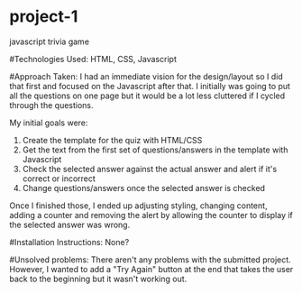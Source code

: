 # project-1
javascript trivia game

#Technologies Used: 
HTML, CSS, Javascript

#Approach Taken: 
I had an immediate vision for the design/layout so I did that first and focused on the Javascript after that. I initially was going to put all the questions on one page but it would be a lot less cluttered if I cycled through the questions. 

My initial goals were:

1. Create the template for the quiz with HTML/CSS
2. Get the text from the first set of questions/answers in the template with Javascript
3. Check the selected answer against the actual answer and alert if it's correct or incorrect
4. Change questions/answers once the selected answer is checked

Once I finished those, I ended up adjusting styling, changing content, adding a counter and removing the alert by allowing the counter to display if the selected answer was wrong. 

#Installation Instructions: 
None? 

#Unsolved problems: 
There aren't any problems with the submitted project. However, I wanted to add a "Try Again" button at the end that takes the user back to the beginning but it wasn't working out. 